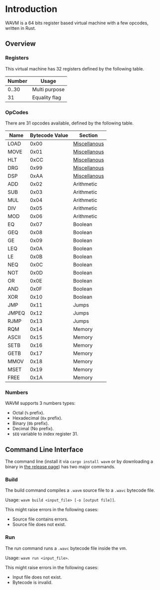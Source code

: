 # Introduction

WAVM is a 64 bits register based virtual machine with a few opcodes, written in Rust.

## Overview

### Registers

This virtual machine has 32 registers defined by the following table.

| Number |     Usage      |
|--------|----------------|
|  0..30 |  Multi purpose |
|   31   |  Equality flag |

### OpCodes

There are 31 opcodes available, defined by the following table.

| Name | Bytecode Value | Section |
|------|----------------|---------|
| LOAD |     0x00       | [Miscellanous](./misc.md) |
| MOVE |     0x01       | [Miscellanous](./misc.md) |
| HLT  |     0xCC       | [Miscellanous](./misc.md) |
| DRG  |     0x99       | [Miscellanous](./misc.md) |
| DSP  |     0xAA       | [Miscellanous](./misc.md) |
| ADD  |     0x02       |  Arithmetic  |
| SUB  |     0x03       |  Arithmetic  |
| MUL  |     0x04       |  Arithmetic  |
| DIV  |     0x05       |  Arithmetic  |
| MOD  |     0x06       |  Arithmetic  |
|  EQ  |     0x07       |   Boolean    |
| GEQ  |     0x08       |   Boolean    |
|  GE  |     0x09       |   Boolean    |
| LEQ  |     0x0A       |   Boolean    |
|  LE  |     0x0B       |   Boolean    |
| NEQ  |     0x0C       |   Boolean    |
|  NOT |     0x0D       |   Boolean    |
|  OR  |     0x0E       |   Boolean    |
| AND  |     0x0F       |   Boolean    |
| XOR  |     0x10       |   Boolean    |
|  JMP |     0x11       |    Jumps     |
|JMPEQ |     0x12       |    Jumps     |
| RJMP |     0x13       |    Jumps     |
| RQM  |     0x14       |    Memory    |
|ASCII |     0x15       |    Memory    |
| SETB |     0x16       |    Memory    |
| GETB |     0x17       |    Memory    |
| MMOV |     0x18       |    Memory    |
| MSET |     0x19       |    Memory    |
| FREE |     0x1A       |    Memory    |

### Numbers

WAVM supports 3 numbers types:

- Octal (`%` prefix).
- Hexadecimal (`0x` prefix).
- Binary (`0b` prefix).
- Decimal (No prefix).
- `$EQ` variable to index register 31.

## Command Line Interface

The command line (install it via `cargo install wavm` or by downloading a binary in [the release page](https://github.com/wafelack/wavm/releases)) has two major commands.

### Build

The build command compiles a `.wavm` source file to a `.wavc` bytecode file.

Usage: `wavm build <input_file> [-o [output file]]`.

This might raise errors in the following cases:

- Source file contains errors.
- Source file does not exist.

### Run

The run command runs a `.wavc` bytecode file inside the vm.

Usage: `wavm run <input_file>`.

This might raise errors in the following cases:

- Input file does not exist.
- Bytecode is invalid.